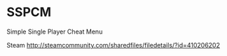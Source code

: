 # SSPCM

Simple Single Player Cheat Menu

Steam http://steamcommunity.com/sharedfiles/filedetails/?id=410206202
